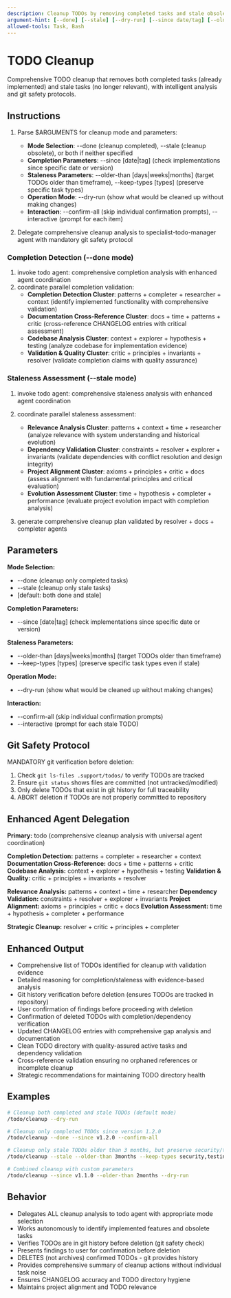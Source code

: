 ```yaml
---
description: Cleanup TODOs by removing completed tasks and stale obsolete items.
argument-hint: [--done] [--stale] [--dry-run] [--since date/tag] [--older-than timeframe] [--confirm-all] [--interactive] [--keep-types types]
allowed-tools: Task, Bash
---
```


# TODO Cleanup

Comprehensive TODO cleanup that removes both completed tasks (already implemented) and stale tasks (no longer relevant), with intelligent analysis and git safety protocols.

## Instructions

1. Parse $ARGUMENTS for cleanup mode and parameters:
   - **Mode Selection**: --done (cleanup completed), --stale (cleanup obsolete), or both if neither specified
   - **Completion Parameters**: --since [date|tag] (check implementations since specific date or version)
   - **Staleness Parameters**: --older-than [days|weeks|months] (target TODOs older than timeframe), --keep-types [types] (preserve specific task types)
   - **Operation Mode**: --dry-run (show what would be cleaned up without making changes)
   - **Interaction**: --confirm-all (skip individual confirmation prompts), --interactive (prompt for each item)

2. Delegate comprehensive cleanup analysis to specialist-todo-manager agent with mandatory git safety protocol

### Completion Detection (--done mode)
1. invoke todo agent: comprehensive completion analysis with enhanced agent coordination
2. coordinate parallel completion validation:
   - **Completion Detection Cluster**: patterns + completer + researcher + context (identify implemented functionality with comprehensive validation)
   - **Documentation Cross-Reference Cluster**: docs + time + patterns + critic (cross-reference CHANGELOG entries with critical assessment)
   - **Codebase Analysis Cluster**: context + explorer + hypothesis + testing (analyze codebase for implementation evidence)
   - **Validation & Quality Cluster**: critic + principles + invariants + resolver (validate completion claims with quality assurance)

### Staleness Assessment (--stale mode)
1. invoke todo agent: comprehensive staleness analysis with enhanced agent coordination
2. coordinate parallel staleness assessment:
   - **Relevance Analysis Cluster**: patterns + context + time + researcher (analyze relevance with system understanding and historical evolution)
   - **Dependency Validation Cluster**: constraints + resolver + explorer + invariants (validate dependencies with conflict resolution and design integrity)
   - **Project Alignment Cluster**: axioms + principles + critic + docs (assess alignment with fundamental principles and critical evaluation)
   - **Evolution Assessment Cluster**: time + hypothesis + completer + performance (evaluate project evolution impact with completion analysis)

3. generate comprehensive cleanup plan validated by resolver + docs + completer agents

## Parameters

**Mode Selection:**
- --done (cleanup only completed tasks)
- --stale (cleanup only stale tasks)
- [default: both done and stale]

**Completion Parameters:**
- --since [date|tag] (check implementations since specific date or version)

**Staleness Parameters:**
- --older-than [days|weeks|months] (target TODOs older than timeframe)
- --keep-types [types] (preserve specific task types even if stale)

**Operation Mode:**
- --dry-run (show what would be cleaned up without making changes)

**Interaction:**
- --confirm-all (skip individual confirmation prompts)
- --interactive (prompt for each stale TODO)

## Git Safety Protocol

MANDATORY git verification before deletion:
1. Check `git ls-files .support/todos/` to verify TODOs are tracked
2. Ensure `git status` shows files are committed (not untracked/modified)
3. Only delete TODOs that exist in git history for full traceability
4. ABORT deletion if TODOs are not properly committed to repository

## Enhanced Agent Delegation

**Primary:** todo (comprehensive cleanup analysis with universal agent coordination)

**Completion Detection:** patterns + completer + researcher + context
**Documentation Cross-Reference:** docs + time + patterns + critic
**Codebase Analysis:** context + explorer + hypothesis + testing
**Validation & Quality:** critic + principles + invariants + resolver

**Relevance Analysis:** patterns + context + time + researcher
**Dependency Validation:** constraints + resolver + explorer + invariants
**Project Alignment:** axioms + principles + critic + docs
**Evolution Assessment:** time + hypothesis + completer + performance

**Strategic Cleanup:** resolver + critic + principles + completer

## Enhanced Output

- Comprehensive list of TODOs identified for cleanup with validation evidence
- Detailed reasoning for completion/staleness with evidence-based analysis
- Git history verification before deletion (ensures TODOs are tracked in repository)
- User confirmation of findings before proceeding with deletion
- Confirmation of deleted TODOs with completion/dependency verification
- Updated CHANGELOG entries with comprehensive gap analysis and documentation
- Clean TODO directory with quality-assured active tasks and dependency validation
- Cross-reference validation ensuring no orphaned references or incomplete cleanup
- Strategic recommendations for maintaining TODO directory health

## Examples

```bash
# Cleanup both completed and stale TODOs (default mode)
/todo/cleanup --dry-run

# Cleanup only completed TODOs since version 1.2.0
/todo/cleanup --done --since v1.2.0 --confirm-all

# Cleanup only stale TODOs older than 3 months, but preserve security/testing tasks
/todo/cleanup --stale --older-than 3months --keep-types security,testing --interactive

# Combined cleanup with custom parameters
/todo/cleanup --since v1.1.0 --older-than 2months --dry-run
```

## Behavior

- Delegates ALL cleanup analysis to todo agent with appropriate mode selection
- Works autonomously to identify implemented features and obsolete tasks
- Verifies TODOs are in git history before deletion (git safety check)
- Presents findings to user for confirmation before deletion
- DELETES (not archives) confirmed TODOs - git provides history
- Provides comprehensive summary of cleanup actions without individual task noise
- Ensures CHANGELOG accuracy and TODO directory hygiene
- Maintains project alignment and TODO relevance
